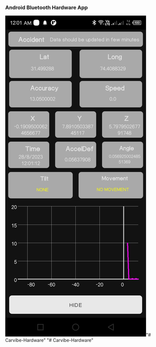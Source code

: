 ### Android Bluetooth Hardware App

![sample-image](/Image.jpg)"# Carvibe-Hardware" 
"# Carvibe-Hardware" 

